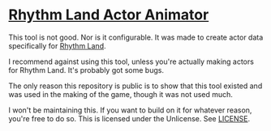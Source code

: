# [Rhythm Land Actor Animator](https://martendo.github.io/actor-animator)

This tool is not good. Nor is it configurable.
It was made to create actor data specifically for [Rhythm Land](https://github.com/sinusoid-studios/rhythm-land).

I recommend against using this tool, unless you're actually making actors for Rhythm Land.
It's probably got some bugs.

The only reason this repository is public is to show that this tool existed and was used in the making of the game, though it was not used much.

I won't be maintaining this. If you want to build on it for whatever reason, you're free to do so.
This is licensed under the Unlicense. See [LICENSE](/LICENSE).
